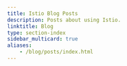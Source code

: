```yaml
---
title: Istio Blog Posts
description: Posts about using Istio.
linktitle: Blog
type: section-index
sidebar_multicard: true
aliases:
    - /blog/posts/index.html
---
```

